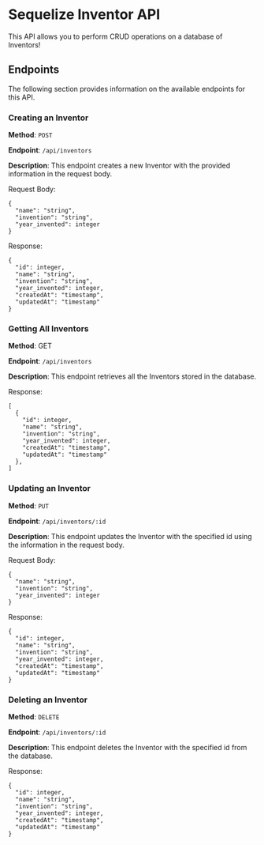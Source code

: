# Sequelize Inventor API
This API allows you to perform CRUD operations on a database of Inventors!

## Endpoints
The following section provides information on the available endpoints for this API.

### Creating an Inventor

**Method**: ```POST```

**Endpoint**: ```/api/inventors```

**Description**: This endpoint creates a new Inventor with the provided information in the request body.

Request Body:
```
{
  "name": "string",
  "invention": "string",
  "year_invented": integer
}
```

Response:
```
{
  "id": integer,
  "name": "string",
  "invention": "string",
  "year_invented": integer,
  "createdAt": "timestamp",
  "updatedAt": "timestamp"
}
```

### Getting All Inventors

**Method**: GET

**Endpoint**: ```/api/inventors```

**Description**: This endpoint retrieves all the Inventors stored in the database.

Response:
```
[
  {
    "id": integer,
    "name": "string",
    "invention": "string",
    "year_invented": integer,
    "createdAt": "timestamp",
    "updatedAt": "timestamp"
  },
]
```

### Updating an Inventor

**Method**: ```PUT```

**Endpoint**: ```/api/inventors/:id```

**Description**: This endpoint updates the Inventor with the specified id using the information in the request body.

Request Body:
```
{
  "name": "string",
  "invention": "string",
  "year_invented": integer
}
```

Response:
```
{
  "id": integer,
  "name": "string",
  "invention": "string",
  "year_invented": integer,
  "createdAt": "timestamp",
  "updatedAt": "timestamp"
}
```

### Deleting an Inventor

**Method**: ```DELETE```

**Endpoint**: ```/api/inventors/:id```

**Description**: This endpoint deletes the Inventor with the specified id from the database.

Response:
```
{
  "id": integer,
  "name": "string",
  "invention": "string",
  "year_invented": integer,
  "createdAt": "timestamp",
  "updatedAt": "timestamp"
}
```